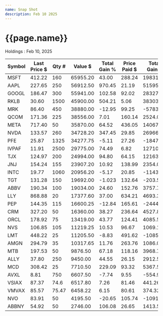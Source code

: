 ```yaml
---
name: Snap Shot
description: Feb 10 2025
---
```

<h1>{{page.name}}</h1>

Holdings : Feb 10, 2025

|Symbol|Last Price $|Qty #|Value $|Total Gain %|Price Paid $|Total Gain $|P/E Ratio|
---|---|---|---|---|---|---|---|
|MSFT|412.22|160|65955.20|43.00|288.24|19831.30|33|
|AAPL|227.65|250|56912.50|970.45|21.19|51595.82|32|
|GOOGL|186.47|300|55941.00|102.58|92.02|28327.81|23|
|RKLB|30.60|1500|45900.00|504.21|5.06|38303.28|0|
|MRK|86.40|450|38880.00|-12.95|99.25|-5783.83|12|
|QCOM|171.36|225|38556.00|7.01|160.14|2524.05|18|
|META|717.40|50|35870.00|64.52|436.05|14067.53|29|
|NVDA|133.57|260|34728.20|347.45|29.85|26966.84|52|
|PFE|25.87|1325|34277.75|-5.11|27.26|-1847.23|18|
|IVPAF|11.91|2500|29775.00|74.49|6.82|12710.95|102|
|TJX|124.97|200|24994.00|94.80|64.15|12163.09|29|
|JNJ|154.24|155|23907.20|10.92|138.99|2354.05|26|
|INTC|19.77|1060|20956.20|-5.17|20.85|-1143.15|0|
|TGT|131.28|150|19692.00|-1.023|132.64|-203.54|13|
|ABBV|190.34|100|19034.00|24.60|152.76|3757.79|79|
|LLY|868.88|20|17377.60|37.00|634.21|4693.32|74|
|PEP|144.35|115|16600.25|-12.84|165.61|-2444.64|20|
|CRM|327.20|50|16360.00|38.27|236.64|4527.88|53|
|ORCL|178.92|75|13419.00|43.77|124.41|4085.50|43|
|NVS|106.85|105|11219.25|10.53|96.67|1069.18|18|
|LMT|448.22|25|11205.50|-8.83|491.62|-1085.00|20|
|AMGN|294.79|35|10317.65|11.76|263.76|1086.03|39|
|MTB|197.53|50|9876.50|67.18|118.16|3968.75|13|
|ALLY|37.80|250|9450.00|44.55|26.15|2912.50|14|
|MCD|308.42|25|7710.50|229.09|93.32|5367.51|27|
|AVXL|8.81|750|6607.50|-7.74|9.55|-554.93|0|
|VSIAX|87.37|74.6|6517.80|7.26|81.46|441.26|0|
|VMVAX|85.57|75.47|6458.22|6.15|80.61|374.32|0|
|NVO|83.91|50|4195.50|-20.65|105.74|-1091.53|26|
ABBNY|54.92|50|2746.00|106.08|26.65|1413.53|25|

